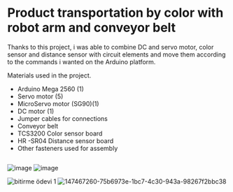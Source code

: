 # Product transportation by color with robot arm and conveyor belt

   Thanks to this project, i was able to combine DC and servo motor, color sensor and distance sensor with circuit elements and move them according to the commands i wanted on the Arduino platform.

Materials used in the project.
- Arduino Mega 2560 (1)
- Servo motor (5)
- MicroServo motor (SG90)(1) 
- DC motor (1)
- Jumper cables for connections
- Conveyor belt
- TCS3200 Color sensor board
- HR -SR04 Distance sensor  board
- Other fasteners used for assembly

<img scr = "https://user-images.githubusercontent.com/80620991/147467260-75b6973e-1bc7-4c30-943a-98267f2bbc38.png" width = "300" />

![image](https://user-images.githubusercontent.com/80620991/147467260-75b6973e-1bc7-4c30-943a-98267f2bbc38.png) ![image](https://user-images.githubusercontent.com/80620991/147467363-c71cb632-4ebc-467a-9785-75b1fd62fee8.png)

![bitirme ödevi 1](https://user-images.githubusercontent.com/80620991/147472205-0b66b7c7-82a4-4044-9c5b-bfbd76d24377.jpeg)
![147467260-75b6973e-1bc7-4c30-943a-98267f2bbc38](https://user-images.githubusercontent.com/80620991/174800819-282f392a-9f0b-466f-9f2e-edc4a6f035c4.png)
